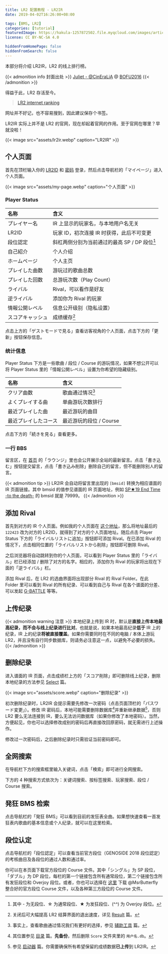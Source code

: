 ```yaml
---
title: LR2 配置教程 - LR2IR
date: 2019-04-02T16:26:00+08:00

tags: [BMS, LR2]
categories: [tutorial]
featuredImage: https://hakula-1257872502.file.myqcloud.com/images/article-covers/59288952.webp
license: CC BY-NC-SA 4.0

hiddenFromHomePage: false
hiddenFromSearch: false
---
```


本部分将介绍 LR2IR，LR2 的线上排行榜。

<!--more-->

{{< admonition info 封面出处 >}}
[Juliet - @CinEraLiA](https://www.pixiv.net/artworks/59288952) @ [BOFU2016](https://manbow.nothing.sh/event/event.cgi?action=More_def&num=461&event=110)
{{< /admonition >}}

得益于此，LR2 存活至今。

> [LR2 internet ranking](http://www.dream-pro.info/~lavalse/LR2IR/search.cgi)

网址并不好记，也不容易搜到，因此建议保存个书签。

LR2IR 实际上并不是 LR2 的官网，现在却起着官网的作用。至于官网在哪里？早就没啦！

{{< image src="assets/lr2ir.webp" caption="LR2IR" >}}

## 个人页面

首先在顶栏输入你的 [LR2ID](../body/#进入游戏) 和 [密码](../launcher/#注册) 登录，然后点击导航栏的「マイページ」进入个人页面。

{{< image src="assets/my-page.webp" caption="个人页面" >}}

### Player Status

| 名称             | 含义                                              |
| :--------------- | :------------------------------------------------ |
| プレイヤー名     | IR 上显示的玩家名，与本地用户名无关               |
| LR2ID            | 玩家 ID，初次连接 IR 时获得，此后不可变更         |
| 段位認定         | 斜杠两侧分别为当前通过的最高 SP / DP 段位[^skill] |
| 自己紹介         | 个人介绍                                          |
| ホームページ     | 个人主页                                          |
| プレイした曲数   | 游玩过的歌曲总数                                  |
| プレイした回数   | 总游玩次数（Play Count）                          |
| ライバル         | Rival，可以看作是好友                             |
| 逆ライバル       | 添加你为 Rival 的玩家                             |
| 情報公開レベル   | 信息公开级别（隐私设置）                          |
| スコアキャッシュ | 成绩缓存[^score-cache]                            |

点击上方的「ゲストモードで見る」查看访客视角的个人页面，点击下方的「更新」按钮保存信息。

[^skill]: 其中 - 为无段位、☆ 为通常段位、★ 为发狂段位、(^^) 为 Overjoy 段位。
[^score-cache]: 关闭后可大幅提高 LR2 结算界面的退出速度，详见 [Result](../result/#internet-ranking) 篇。

### 统计信息

Player Status 下方是一些歌曲 / 段位 / Course 的游玩情况，如果不想公开可以将 Player Status 里的「情報公開レベル」设置为你希望的隐藏级别。

| 名称                 | 含义                       |
| :------------------- | :------------------------- |
| クリア曲数           | 歌曲通过情况[^clear-count] |
| よくプレイする曲     | 单曲游玩次数排行           |
| 最近プレイした曲     | 最近游玩的曲目             |
| 最近プレイしたコース | 最近游玩的段位 / Course    |

点击下方的「続きを見る」查看更多。

[^clear-count]: 事实上，查看歌曲通过情况我们有更好的选择，参见 [辅助工具](../tools/#点灯情况) 篇。

### 一行 BBS

留言区，在 [首页](http://www.dream-pro.info/~lavalse/LR2IR/search.cgi) 的「ラウンジ」里也会公开展示全站的最新留言。点击「書き込む」按钮提交留言，点击「書き込み削除」删除自己的留言，但不能删除别人的留言。

{{< admonition tip >}}
LR2IR 会自动将留言里出现的 `[bmsid]` 转换为相应谱面的 IR 页面链接。其中 bmsid 的值参见谱面的 IR 页面地址，例如 [SP★19 End Time -to the death-](http://www.dream-pro.info/~lavalse/LR2IR/search.cgi?mode=ranking&bmsid=79999) 的 bmsid 就是 79999。
{{< /admonition >}}

## 添加 Rival

首先到对方的 IR 个人页面。例如我的个人页面在 [这个地址](http://www.dream-pro.info/~lavalse/LR2IR/search.cgi?mode=mypage&playerid=122423)，那么将地址最后的 `122423` 改为对方的 LR2ID，就得到了对方的个人页面地址。随后点击 Player Status 下方的「ライバルリストに追加」按钮即可添加 Rival。在已添加 Rival 的情况下，点击相同位置的「ライバルリストから削除」按钮即可删除 Rival。

之后浏览器将自动跳转到你的个人页面，可以看到 Player Status 里的「ライバル」栏已经添加 / 删除了对方的名字。相应的，添加你为 Rival 的玩家将出现在下面的「逆ライバル」栏。

添加 Rival 后，在 LR2 的选曲界面将出现部分 Rival 的 Rival Folder。在此 Folder 里可以看到 Rival 的所有纪录、可以看到自己与 Rival 在各个谱面的分差、可以发起 [G-BATTLE](../select/#g-battle) 等等。

## 上传纪录

{{< admonition warning 注意 >}}
本地纪录上传到 IR 时，默认是**直接上传本地最高纪录，而不会与线上纪录进行比对**。也就是说，如果本地最高纪录**低于** IR 上的纪录，IR 上的纪录**将被直接覆盖**。如果你需要同时在不同的电脑 / 本体上游玩 LR2，并且没有自行同步数据库，则请务必注意这一点，以避免不必要的损失。
{{< /admonition >}}

## 删除纪录

进入谱面的 IR 页面，点击成绩栏上方的「スコア削除」即可删除线上纪录，删除本地纪录的方法参见 [Select](../select/#搜索框) 篇。

{{< image src="assets/score.webp" caption="删除纪录" >}}

初次删除纪录时，LR2IR 会提示需要先修改一次密码（点击页面顶栏的「パスワード変更」）。修改 IR 密码后，本地可能需要删除数据库[^database]并重新继承数据[^register]，否则 LR2 要么无法连接到 IR，要么无法访问数据库（如果你修改了本地密码）。当然，方便起见，你也可以选择修改成别的密码后再直接改回原密码，就无需进行上述操作。

修改过一次密码后，之后删除纪录时只需验证当前密码即可。

[^database]: 其位置参见 [目录](../directory-structure/#database) 篇。**先备份**，然后删除 `Score` 文件夹里的 `用户名.db`。
[^register]: 参见 [启动器](../launcher/#注册) 篇。你需要确保所有希望保留的成绩数据**已上传**到 LR2IR。

## 全网搜索

在导航栏下方的搜索框里输入关键词，点击「検索」即可进行全网搜索。

下方的 4 种搜索方式依次为：关键词搜索、按标签搜索、玩家搜索、段位 / Course 搜索。

## 発狂 BMS 检索

点击导航栏的「発狂 BMS」可以看到目前的发狂表全曲。如果想快速查看一首发狂表内歌曲的基本信息或个人纪录，就可以在这里检索。

## 段位认定

点击导航栏的「段位認定」可以查看当前官方段位（GENOSIDE 2018 段位認定）的考核曲目及各段位的通过人数和通过率。

你可以在本页面下载官方段位的 Course 文件。其中「シングル」为 SP 段位，「ダブル」为 DP 段位，每栏的第一个链接包含所有通常段位，第二个链接包含所有发狂段位和 Overjoy 段位。或者，你也可以选择在 [这里][courses] 下载 @MsrButterfly 整合好的官方段位 Course 文件，以及各种第三方段位的 Course 文件。

[courses]: https://github.com/MsrLab-org/LR2IRCourses
